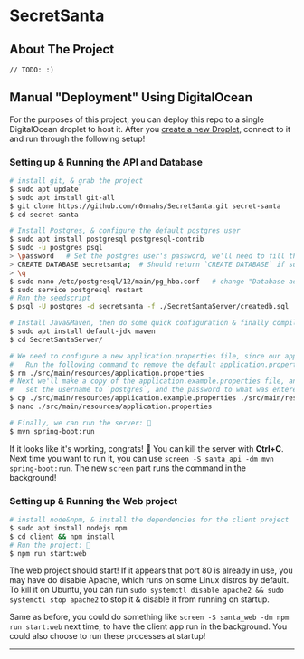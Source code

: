 # SecretSanta

## About The Project
`// TODO: :)`

## Manual "Deployment" Using DigitalOcean
For the purposes of this project, you can deploy this repo to a single DigitalOcean droplet to host it. After you [create a new Droplet](https://cloud.digitalocean.com/droplets/new), connect to it and run through the following setup!

### Setting up & Running the API and Database
```bash
# install git, & grab the project
$ sudo apt update
$ sudo apt install git-all
$ git clone https://github.com/n0nnahs/SecretSanta.git secret-santa
$ cd secret-santa

# Install Postgres, & configure the default postgres user
$ sudo apt install postgresql postgresql-contrib
$ sudo -u postgres psql
> \password   # Set the postgres user's password, we'll need to fill this in later for the `application.properties` file
> CREATE DATABASE secretsanta;  # Should return `CREATE DATABASE` if successful
> \q
$ sudo nano /etc/postgresql/12/main/pg_hba.conf   # change "Database administrative login" postgres user's authentication method from "peer" to "md5"
$ sudo service postgresql restart
# Run the seedscript
$ psql -U postgres -d secretsanta -f ./SecretSantaServer/createdb.sql

# Install Java&Maven, then do some quick configuration & finally compile the server project
$ sudo apt install default-jdk maven
$ cd SecretSantaServer/

# We need to configure a new application.properties file, since our application isn't using the development database settings
#   Run the following command to remove the default application.properties
$ rm ./src/main/resources/application.properties
# Next we'll make a copy of the application.example.properties file, and edit it to
#   set the username to `postgres`, and the password to what was entered above
$ cp ./src/main/resources/application.example.properties ./src/main/resources/application.properties
$ nano ./src/main/resources/application.properties

# Finally, we can run the server: 🤞
$ mvn spring-boot:run
```

If it looks like it's working, congrats! 🎉 You can kill the server with **Ctrl+C**. Next time you want to run it, you can use `screen -S santa_api -dm mvn spring-boot:run`. The new `screen` part runs the command in the background!

### Setting up & Running the Web project
```bash
# install node&npm, & install the dependencies for the client project
$ sudo apt install nodejs npm
$ cd client && npm install
# Run the project: 🤞
$ npm run start:web
```

The web project should start! If it appears that port 80 is already in use, you may have do disable Apache, which runs on some Linux distros by default. To kill it on Ubuntu, you can run `sudo systemctl disable apache2 && sudo systemctl stop apache2` to stop it & disable it from running on startup.

Same as before, you could do something like `screen -S santa_web -dm npm run start:web` next time, to have the client app run in the background. You could also choose to run these processes at startup!

---
